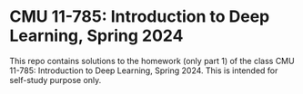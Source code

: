 # CMU 11-785: Introduction to Deep Learning, Spring 2024

This repo contains solutions to the homework (only part 1) of the class CMU 11-785: Introduction to Deep Learning, Spring 2024. This is intended for self-study purpose only.